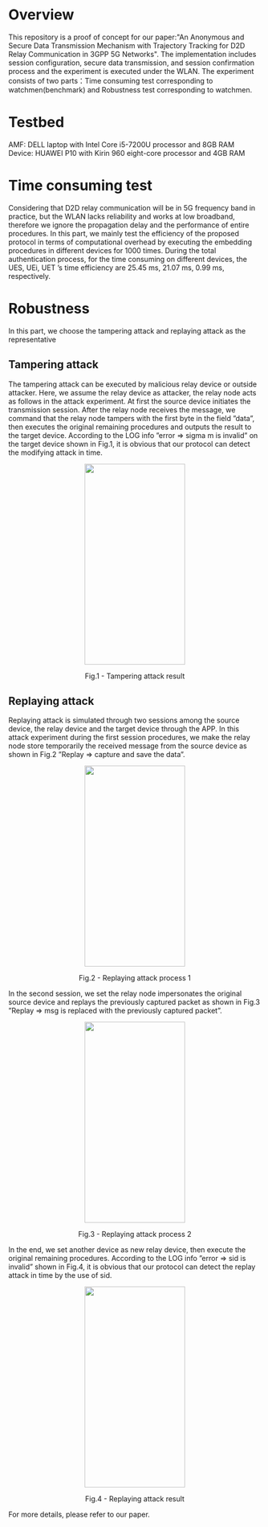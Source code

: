 # Overview
This repository is a proof of concept for our paper:"An Anonymous and Secure Data Transmission Mechanism with Trajectory Tracking for D2D Relay Communication in 3GPP 5G Networks". The implementation includes session configuration, secure data transmission, and session confirmation process and the experiment is executed under the WLAN. The experiment consists of two parts：Time consuming test corresponding to watchmen(benchmark) and Robustness test corresponding to watchmen.

# Testbed
AMF: DELL laptop with Intel Core i5-7200U processor and 8GB RAM  
Device: HUAWEI P10 with Kirin 960 eight-core processor and 4GB RAM

# Time consuming test
Considering that D2D relay communication will be in 5G frequency band in practice, but the WLAN lacks reliability and works at low broadband, therefore we ignore the propagation delay and the performance of entire procedures. In this part, we mainly test the efficiency of the proposed protocol in terms of computational overhead by executing the embedding procedures in different devices for 1000 times. During the total authentication process, for the time consuming on different devices, the UES, UEi, UET ’s time efficiency are 25.45 ms, 21.07 ms, 0.99 ms, respectively.

# Robustness
In this part, we choose the tampering attack and replaying attack as the representative
## Tampering attack
The tampering attack can be executed by malicious relay device or outside attacker. Here, we assume the relay device as attacker, the relay node acts as follows in the attack experiment. At first the source device initiates the transmission session. After the relay node receives the message, we command that the relay node tampers with the first byte in the field ”data”, then executes the original remaining procedures and outputs the result to the target device. According to the LOG info ”error => sigma m is invalid” on the target device shown in Fig.1, it is obvious that our protocol can detect the modifying attack in time.   
<p align="center">
<img width="200" height="400" src="https://user-images.githubusercontent.com/75431986/155907028-73f784ae-5cb2-42c4-bd1c-3173b22f7041.png" />   
</p>
<p align = "center">
Fig.1 - Tampering attack result
</p>

## Replaying attack
Replaying attack is simulated through two sessions among the source device, the relay device and the target device through the APP. In this attack experiment during the first session procedures, we make the relay node store temporarily the received message from the source device as shown in Fig.2 ”Replay => capture and save the data”.
<p align="center">
<img width="200" height="400" src="https://user-images.githubusercontent.com/75431986/155907162-78d2e2bb-edf2-423b-96dd-0d871e9e9674.png"/>
</p>
<p align = "center">
Fig.2 - Replaying attack process 1
</p>

In the second session, we set the relay node impersonates the original source device and replays the previously captured packet as shown in Fig.3 ”Replay => msg is replaced with the previously captured packet”.
<p align="center">
<img width="200" height="400" src="https://user-images.githubusercontent.com/75431986/155907168-4a8bdf61-fa72-445c-9a7c-db34ac28f289.png"/>
</p>
<p align = "center">
Fig.3 - Replaying attack process 2
</p>

In the end, we set another device as new relay device, then execute the original remaining procedures. According to the LOG info ”error => sid is invalid” shown in Fig.4, it is obvious that our protocol can detect the replay attack in time by the use of sid.
<p align="center">
<img width="200" height="400" src="https://user-images.githubusercontent.com/75431986/155907174-75a280c9-b915-47f5-9069-5db32dd14077.png"/> 
</p>
<p align = "center">
Fig.4 - Replaying attack result
</p>

For more details, please refer to our paper.
